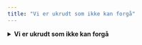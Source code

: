 ```yaml
---
title: "Vi er ukrudt som ikke kan forgå"
---
```

<details>
  <summary><strong>Vi er ukrudt som ikke kan forgå</strong></summary>
  <p>
  Vi er BK Frem fra København og<br>
  Vi er ukrudt som ikke kan forgå<br>
  Vi er alle de typer verden savner<br>
  Vi er dem jeres penge ik’ ka’ nå<br><br>
  Vi er Fremmerne, vi er tilbage<br>
  Vi skal feste når Parken går fallit<br>
  Vi har gået og talt jeres dage<br>
  Vi er kommunens nummer et<br><br>
  La la la … (på melodien)<br><br>
  <strong>B-stykke:</strong><br>
  Vi er FREM – lalalalaaaa<br>
  BK FREM – lålålålålålå<br><br>
  Melodien, men de kører vers – b-stykke – omkvæd: 
  <a href="https://youtu.be/NHA5V55oon8?t=4m47s" target="_blank">https://youtu.be/NHA5V55oon8?t=4m47s</a>
  </p>
</details>
